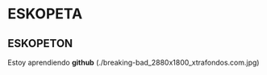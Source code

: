 # ESKOPETA

## ESKOPETON

Estoy aprendiendo **github**
(./breaking-bad_2880x1800_xtrafondos.com.jpg)
